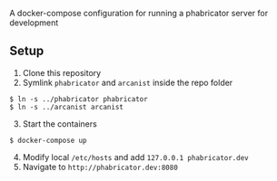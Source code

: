 A docker-compose configuration for running a phabricator server for development

## Setup
1. Clone this repository
2. Symlink `phabricator` and `arcanist` inside the repo folder
```
$ ln -s ../phabricator phabricator
$ ln -s ../arcanist arcanist
```
3. Start the containers
```
$ docker-compose up
```
4. Modify local `/etc/hosts` and add `127.0.0.1 phabricator.dev`
5. Navigate to `http://phabricator.dev:8080`

